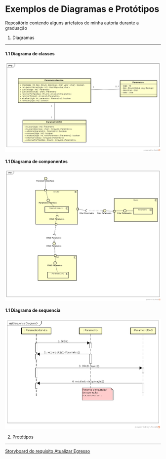 Exemplos de Diagramas e Protótipos
======================================
Repositório contendo alguns artefatos de minha autoria durante a graduação

1. Diagramas
-----------------  

#### 1.1 Diagrama de classes  
![diagrama-de-classes](Diagramas/crud-Parametros/diagrama-de-classes.png)  


#### 1.1 Diagrama de componentes
![diagrama-de-componentes](Diagramas/crud-Parametros/diagrama-de-componentes.png)  


#### 1.1 Diagrama de sequencia
![diagrama-de-sequencia](Diagramas/crud-Parametros/diagrama-de-sequencia.png)  

2. Protótipos
----------------

[Storyboard do requisito Atualizar Egresso](Protótipos/AtualizarEgresso/RF-AtualEgres-Storyboard.md)
